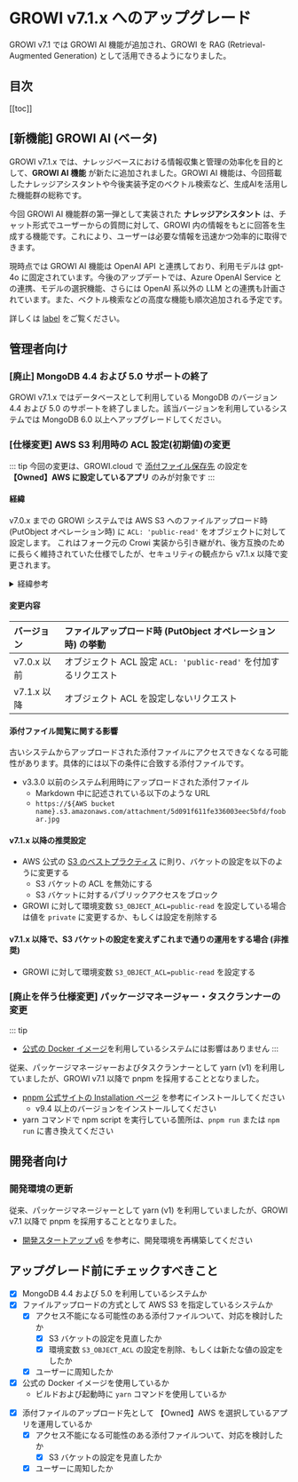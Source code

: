 # GROWI v7.1.x へのアップグレード

GROWI v7.1 では GROWI AI 機能が追加され、GROWI を RAG (Retrieval-Augmented Generation) として活用できるようになりました。


## 目次

[[toc]]


## [新機能] GROWI AI (ベータ)

<!-- textlint-disable weseek/max-kanji-continuous-len -->
GROWI v7.1.x では、ナレッジベースにおける情報収集と管理の効率化を目的として、**GROWI AI 機能** が新たに追加されました。GROWI AI 機能は、今回搭載したナレッジアシスタントや今後実装予定のベクトル検索など、生成AIを活用した機能群の総称です。
<!-- textlint-enable weseek/max-kanji-continuous-len -->

今回 GROWI AI 機能群の第一弾として実装された **ナレッジアシスタント** は、チャット形式でユーザーからの質問に対して、GROWI 内の情報をもとに回答を生成する機能です。これにより、ユーザーは必要な情報を迅速かつ効率的に取得できます。

現時点では GROWI AI 機能は OpenAI API と連携しており、利用モデルは gpt-4o に固定されています。今後のアップデートでは、Azure OpenAI Service との連携、モデルの選択機能、さらには OpenAI 系以外の LLM との連携も計画されています。また、ベクトル検索などの高度な機能も順次追加される予定です。

詳しくは [label](url) をご覧ください。


## 管理者向け

<ContextualBlock context="docs-growi-org">

### [廃止] MongoDB 4.4 および 5.0 サポートの終了

GROWI v7.1.x ではデータベースとして利用している MongoDB のバージョン 4.4 および 5.0 のサポートを終了しました。該当バージョンを利用しているシステムでは MongoDB 6.0 以上へアップグレードしてください。

</ContextualBlock>


### [仕様変更] AWS S3 利用時の ACL 設定(初期値)の変更

<ContextualBlock context="help-growi-cloud">

::: tip
今回の変更は、GROWI.cloud で [添付ファイル保存先](/ja/cloud/attachment.html) の設定を **【Owned】AWS に設定しているアプリ** のみが対象です
:::

</ContextualBlock>

#### 経緯

v7.0.x までの GROWI システムでは AWS S3 へのファイルアップロード時 (PutObject オペレーション時) に `ACL: 'public-read'` をオブジェクトに対して設定します。
これはフォーク元の Crowi 実装から引き継がれ、後方互換のために長らく維持されていた仕様でしたが、セキュリティの観点から v7.1.x 以降で変更されます。

<details>
<summary>経緯参考</summary>

- [Dev Wiki: /資料/外部仕様/S3のACL設定](https://dev.growi.org/5d091f611fe336003eec5bfd)
- v7.0.5 での変更
  - <https://github.com/weseek/growi/pull/8778>
  - <https://github.com/weseek/growi/pull/8805>

</details>

#### 変更内容

| バージョン  | ファイルアップロード時 (PutObject オペレーション時) の挙動 |
| :---------- | :--------------------------------------------------------- |
| v7.0.x 以前 | オブジェクト ACL 設定 `ACL: 'public-read'` を付加するリクエスト |
| v7.1.x 以降 | オブジェクト ACL を設定しないリクエスト |

#### 添付ファイル閲覧に関する影響

古いシステムからアップロードされた添付ファイルにアクセスできなくなる可能性があります。具体的には以下の条件に合致する添付ファイルです。

- v3.3.0 以前のシステム利用時にアップロードされた添付ファイル
  - Markdown 中に記述されている以下のような URL
  - `https://${AWS bucket name}.s3.amazonaws.com/attachment/5d091f611fe336003eec5bfd/foobar.jpg`

#### v7.1.x 以降の推奨設定

- AWS 公式の [S3 のベストプラクティス](https://docs.aws.amazon.com/ja_jp/AmazonS3/latest/userguide/security-best-practices.html) に則り、バケットの設定を以下のように変更する
  - S3 バケットの ACL を無効にする
  - S3 バケットに対するパブリックアクセスをブロック
- GROWI に対して環境変数 `S3_OBJECT_ACL=public-read` を設定している場合は値を `private` に変更するか、もしくは設定を削除する

<ContextualBlock context="docs-growi-org">

#### v7.1.x 以降で、S3 バケットの設定を変えずこれまで通りの運用をする場合 (非推奨)

- GROWI に対して環境変数 `S3_OBJECT_ACL=public-read` を設定する

</ContextualBlock>


<ContextualBlock context="docs-growi-org">

### [廃止を伴う仕様変更] パッケージマネージャー・タスクランナーの変更

::: tip

- [公式の Docker イメージ](https://hub.docker.com/r/weseek/growi/)を利用しているシステムには影響はありません
:::

従来、パッケージマネージャーおよびタスクランナーとして yarn (v1) を利用していましたが、GROWI v7.1 以降で pnpm を採用することとなりました。

- [pnpm 公式サイトの Installation ページ](https://pnpm.io/installation) を参考にインストールしてください
  - v9.4 以上のバージョンをインストールしてください
- yarn コマンドで npm script を実行している箇所は、`pnpm run` または `npm run` に書き換えてください

</ContextualBlock>

<ContextualBlock context="docs-growi-org">

## 開発者向け

### 開発環境の更新

従来、パッケージマネージャーとして yarn (v1) を利用していましたが、GROWI v7.1 以降で pnpm を採用することとなりました。

- [開発スタートアップ v6](/ja/dev/startup-v6/dev-env.html) を参考に、開発環境を再構築してください

</ContextualBlock>


## アップグレード前にチェックすべきこと

<ContextualBlock context="docs-growi-org">

- [x] MongoDB 4.4 および 5.0 を利用しているシステムか
- [x] ファイルアップロードの方式として AWS S3 を指定しているシステムか
  - [x] アクセス不能になる可能性のある添付ファイルついて、対応を検討したか
    - [x] S3 バケットの設定を見直したか
    - [x] 環境変数 `S3_OBJECT_ACL` の設定を削除、もしくは新たな値の設定をしたか
  - [x] ユーザーに周知したか
- [x] 公式の Docker イメージを使用しているか
  - ビルドおよび起動時に `yarn` コマンドを使用しているか

</ContextualBlock>

<ContextualBlock context="help-growi-cloud">

- [x] 添付ファイルのアップロード先として 【Owned】AWS を選択しているアプリを運用しているか
  - [x] アクセス不能になる可能性のある添付ファイルついて、対応を検討したか
    - [x] S3 バケットの設定を見直したか
  - [x] ユーザーに周知したか

</ContextualBlock>

